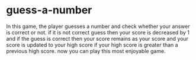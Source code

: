 # guess-a-number
In this game, the player guesses a number and check whether your answer is correct or not. if it is not correct guess then your score is decreased by 1 and if the guess is correct then your score remains as your score and your score is updated to your high score if your high score is greater than a previous high score. now you can play this most enjoyable game.
